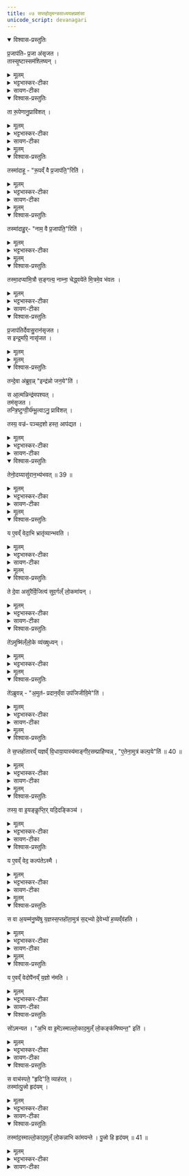 ```yaml
---
title: ०७ सप्तहोतृमन्त्रसाध्ययज्ञप्रशंसा 
unicode_script: devanagari
---
```


<details open><summary>विश्वास-प्रस्तुतिः</summary>

प्र॒जाप॑तिᳶ प्र॒जा अ॑सृजत ।  
तास्सृ॒ष्टास्सम॑श्लिष्यन् ।
</details>

<details><summary>मूलम्</summary>

प्र॒जाप॑तिᳶ प्र॒जा अ॑सृजत ।  
तास्सृ॒ष्टास्सम॑श्लिष्यन् ।
</details>

<details><summary>भट्टभास्कर-टीका</summary>

1 प्रजापतिः प्रजा असृजतेत्यादि ॥ प्रजापतिना सृष्टास्सर्वाः प्रजा: समश्लिष्यन् संश्लिष्टा एकीभूता एकरूपेण नाम्ना चाविलक्षणा अभवन् ।
</details>

<details><summary>सायण-टीका</summary>

षष्ठे द्वादशाह-दशमे-अहनि होतृ-मन्त्रा विहिताः । सप्तमे काम्य-फल-साधनत्वम् अभिप्रेत्य सप्त-होतृ-मन्त्रं प्रशंसितुम् उपाख्यानम् आह-

> प्रजापतिः प्रजा असृजत ।  
> ताः सृष्टाः समश्लिष्यन् ।  
> ता रूपेणानुप्राविशत् ।  
> तस्माद् आहुः, "रूपं वै प्रजापतिरिति ।"  
> ता नाम्नाऽनुप्राविशत् ।  
> तस्माद् आहुः, "नाम वै प्रजापतिरिति ।"  
> तस्माद् अपि अमित्रौ सङ्गत्य नाम्ना चेद् ध्वयेते (१), मित्रम् एव भवतः इति ।

प्रजापतिना याः प्रजाः सृष्टाः ताः सर्वाः संश्लिष्टा अभवन् । रूप-विशेषस्य नाम-विशेषस्य च असृष्टत्वात् एक-विधैव भूत्वा देवोऽयं मनुष्योऽयं पशुरयम् इत्येवं विशेष-व्यवहार-योग्या नाभूवन् ।
</details>


<details open><summary>विश्वास-प्रस्तुतिः</summary>

ता रू॒पेणानु॒प्रावि॑शत् ।
</details>

<details><summary>मूलम्</summary>

ता रू॒पेणानु॒प्रावि॑शत् ।
</details>

<details><summary>भट्टभास्कर-टीका</summary>

अथ प्रजापतिस्ताः प्रजा रूपेणानुप्राविशत् ।
</details>

<details><summary>सायण-टीका</summary>

तदा प्रजापतिर्विचार्य स्वयमेव रूपविशेषाकारेण नामविशेषाकारेण तासु प्रजासु प्रविष्टः । 
</details>


<details><summary>मूलम्</summary>

तस्मा॑दाहुः ।
रू॒पव्ँ वै प्र॒जाप॑ति॒रिति॑ ।
</details>

<details open><summary>विश्वास-प्रस्तुतिः</summary>

तस्मा॑दाहू - "रू॒पव्ँ वै प्र॒जाप॑ति॒"रिति॑ ।
</details>

<details><summary>मूलम्</summary>

तस्मा॑दाहू - "रू॒पव्ँ वै प्र॒जाप॑ति॒"रिति॑ ।
</details>

<details><summary>भट्टभास्कर-टीका</summary>

गवादीनां यद्यद्विलक्षणं रूपं तेन तेन रूपेण विभक्तात्मा स्वयमेव तासु प्राविशत् तस्माद्रूपं प्रजापतिरित्याहुः ।
</details>

<details><summary>सायण-टीका</summary>

अत एव शास्त्रज्ञा नामरूपयोः सर्ववस्तुव्याप्तिं दृष्ट्वा प्रजापत्यात्मकत्वं तयोराहुः ।  
</details>


<details><summary>मूलम्</summary>

ता नाम्नाऽनु॒ प्रावि॑शत् ।
तस्मा॑दाहुः ।
नाम॒ वै प्र॒जाप॑ति॒रिति॑ ।
</details>

<details open><summary>विश्वास-प्रस्तुतिः</summary>

तस्मा॑दाहु॒र्- "नाम॒ वै प्र॒जाप॑ति॒"रिति॑ ।
</details>

<details><summary>मूलम्</summary>

तस्मा॑दाहु॒र्- "नाम॒ वै प्र॒जाप॑ति॒"रिति॑ ।
</details>

<details><summary>भट्टभास्कर-टीका</summary>

तथा नाम्ना चानुप्राविशत् गौरश्वः खण्डो मुण्ड इत्यादिलक्षणेन नाम्ना विभक्तात्मा स्वयमेव तास्वनु प्रविश्य अतिष्ठत् ।
</details>


<details><summary>मूलम्</summary>

तस्मा॒दप्या॑मि॒त्रौ स॒ङ्गत्य॑ ।
नाम्ना॒ चेद्ध्वये॑ते ॥ 38 ॥  
मि॒त्रमे॒व भ॑वतः ।
</details>

<details open><summary>विश्वास-प्रस्तुतिः</summary>

तस्मा॒दप्या॑मि॒त्रौ स॒ङ्गत्य॒ नाम्ना॒ चेद्ध्वये॑ते मि॒त्रमे॒व भ॑वतः ।
</details>

<details><summary>मूलम्</summary>

तस्मा॒दप्या॑मि॒त्रौ स॒ङ्गत्य॒ नाम्ना॒ चेद्ध्वये॑ते मि॒त्रमे॒व भ॑वतः ।
</details>

<details><summary>भट्टभास्कर-टीका</summary>

तस्मात्पूर्वममित्रावपि अमित्रावेवामित्रौ, स्वार्थिकोण्, अन्तोदात्तत्वं चोपदिश्यते । तौ द्वौ संगत्य परस्परस्य नाम्ना चेदाह्वयेते परस्परं मित्रमेव भवतः, नाम्नः प्रजापतित्वात्तस्य च सर्वमित्रत्वात् । अपिशब्दात् कश्चिदाकारः प्रश्लिष्यते । तदा आकार आख्यातेनान्वीयते । तस्य परेण एकादेशस्वरेणोदात्तत्वं अप्राप्तं व्यत्ययेन भवति ॥
</details>

<details><summary>सायण-टीका</summary>

यस्मात् नाम प्रजापतिरेव, तस्मात् पूर्वम् अमित्रौ अपि द्वौ पुरुषौ कदाचित् मार्गे ग्रामान्तरे वा संगत्य, "भो देवदत्त, भो यज्ञदत्त" इति एवं तत्-तत्-नाम्ना परस्परम् आह्वयेते चेत्, तदानीम् एव मित्रौ भवतः । प्रजापतेः सर्व-मित्रत्वेन तद्-आत्मकस्य नाम्नो मित्रत्व-संपादकत्वं युक्तम् । अत एव लौकिकाः "साप्तपदीनं सख्यम्" इति आहुः ।
</details>

<details open><summary>विश्वास-प्रस्तुतिः</summary>

प्र॒जाप॑तिर्देवासु॒रान॑सृजत ।  
स इन्द्र॒मपि॒ नासृ॑जत ।  
</details>

<details><summary>मूलम्</summary>

प्र॒जाप॑तिर्देवासु॒रान॑सृजत ।  
स इन्द्र॒मपि॒ नासृ॑जत ।  
</details>


<details><summary>मूलम्</summary>

तन्दे॒वा अ॑ब्रुवन् ।
इन्द्र॑न्नो जन॒येति॑ ।
</details>

<details open><summary>विश्वास-प्रस्तुतिः</summary>

तन्दे॒वा अ॑ब्रुव॒न्न्  "इन्द्र॑न्नो जन॒ये"ति॑ ।  

स आ॒त्मन्निन्द्र॑मपश्यत् ।  
तम॑सृजत ।  
तन्त्रि॒ष्टुग्वी॒र्य॑म्भू॒त्वाऽनु॒ प्रावि॑शत् ।

तस्य॒ वज्र॑ᳶ पञ्चद॒शो हस्त॒ आप॑द्यत ।  
</details>

<details><summary>मूलम्</summary>

तन्दे॒वा अ॑ब्रुव॒न्न्  "इन्द्र॑न्नो जन॒ये"ति॑ ।  

स आ॒त्मन्निन्द्र॑मपश्यत् ।  
तम॑सृजत ।  
तन्त्रि॒ष्टुग्वी॒र्य॑म्भू॒त्वाऽनु॒ प्रावि॑शत् ।

तस्य॒ वज्र॑ᳶ पञ्चद॒शो हस्त॒ आप॑द्यत ।  
</details>

<details><summary>भट्टभास्कर-टीका</summary>

2 तस्येत्यादि ॥ पञ्चदशः स्तोमः पञ्चदशावयवो वज्रो भूत्वा तस्येन्द्रस्य हस्ते आपद्यत आगच्छन् ।
</details>

<details><summary>सायण-टीका</summary>

नाम-रूप-सृष्टिम् उक्त्वा विशेषाकारेणेन्द्रसृष्टिम् आह-

> प्रजापतिर् देवासुरान् असृजत । स इन्द्रम् अपि नासृजत । तं देवा अब्रुवन् । इन्द्रं नो जनयेति । स आत्मनीन्द्रम् अपश्यत् । तम् असृजत । तं त्रिष्टुग्-वीर्यं भूत्वाऽनुप्राविशत् । तस्य वज्रः पञ्चदशो हस्त आपद्यत । तेनोदय्याऽसुरान् अभ्यभवत् ( २ ),

इति ।

यदा देवान् असुरांश्च असृजत तदा प्रजापतिर्-देव-स्वामिनम् इन्द्रम् अपि-शब्दाद् असुर-स्वामिनं च नासृजत । ततो देवैः प्रार्थितः स्वात्मन्येवावस्थितम् इन्द्रं दृष्ट्वा तं बहिरसृजत । तं च सृष्टम् इन्द्रं त्रिष्टुब्देवता वीर्य-रूपा भूत्वा प्राविशत् । तस्य वीर्यवत इन्द्रस्य हस्ते पञ्चदशभिर्-धाराभिर्-युक्तः कश्चिद् वज्रः प्रादुरभूत् ।
</details>

<details open><summary>विश्वास-प्रस्तुतिः</summary>

तेनो॒दय्यासु॑रान॒भ्य॑भवत् ॥ 39 ॥  
</details>

<details><summary>मूलम्</summary>

तेनो॒दय्यासु॑रान॒भ्य॑भवत् ॥ 39 ॥  
</details>

<details><summary>भट्टभास्कर-टीका</summary>

तेनोदय्य उत्पत्य असुरानभ्यभवत् अभिभूतवान् ।
</details>

<details><summary>सायण-टीका</summary>

तेन वज्रेण युक्तं हस्तम् उद्यम्यासुरान् अभिभूतवान् । 
</details>

<details><summary>मूलम्</summary>

य ए॒वव्ँ वेद॑ ।
अ॒भि भ्रातृ॑व्यान्भवति ।
</details>

<details open><summary>विश्वास-प्रस्तुतिः</summary>

य ए॒वव्ँ वेदा॒भि भ्रातृ॑व्यान्भवति ।
</details>

<details><summary>मूलम्</summary>

य ए॒वव्ँ वेदा॒भि भ्रातृ॑व्यान्भवति ।
</details>

<details><summary>भट्टभास्कर-टीका</summary>

य एवमित्यादि । गतम् ॥
</details>

<details><summary>सायण-टीका</summary>

एतद्वेदनं प्रशंसति- 

> य एवं वेदं । अभि भ्रातृ॑व्यान्भवति, 

इति । 
</details>


<details><summary>मूलम्</summary>

ते दे॒वा असु॑रैर्वि॒जित्य॑ ।
सु॒व॒र्गल्ँ लो॒कमा॑यन् ।
</details>

<details open><summary>विश्वास-प्रस्तुतिः</summary>

ते दे॒वा असु॑रैर्वि॒जित्य॑ सुव॒र्गल्ँ लो॒कमा॑यन् ।
</details>

<details><summary>मूलम्</summary>

ते दे॒वा असु॑रैर्वि॒जित्य॑ सुव॒र्गल्ँ लो॒कमा॑यन् ।
</details>

<details><summary>भट्टभास्कर-टीका</summary>

3 असुरैर्विजित्येति ॥ असुरव्यावृत्त्या जयं लब्ध्वा स्वर्गं गताः ।
</details>

<details><summary>सायण-टीका</summary>

अथ सप्त-होतृ-मन्त्रं प्रशंसति -

> ते देवा असुरैर् विजित्य सुवर्गं लोकम् आयन् ।  
> तेऽमुष्मिन् लोके व्यक्षुध्यन् ।  
> तेऽब्रुवन्, "अमुतः प्रदानं वा उपजिजीविमेति" इति ।  
> ते सप्त-होतारं यज्ञं विधाय आयास्यम् आङ्गीरसं प्राहिण्वन्, "एतेन अमुत्र कल्पय" इति ( ३ ) ।  
> तस्य वा इयं क्लृप्तिः, यद् इदं किंच ।  
> य एवं वेद, कल्पतेऽस्मै ।  
> स वा अयं मनुष्येषु यज्ञः सप्त-होता अमुत्र सद्-भ्यो देवेभ्यो हव्यं वहति ।  
> य एवं वेद, उपैनं यज्ञो नमति, इति ।
</details>

<details open><summary>विश्वास-प्रस्तुतिः</summary>

ते॑ऽमुष्मि॑ल्ँलो॒के व्य॑ख्षुध्यन् ।
</details>

<details><summary>मूलम्</summary>

ते॑ऽमुष्मि॑ल्ँलो॒के व्य॑ख्षुध्यन् ।
</details>

<details><summary>भट्टभास्कर-टीका</summary>

तेऽमुष्मिन् परस्मिन् लोके व्यक्षुध्यन् विशेषेण क्षुधिता आसन् ।
</details>


<details><summary>मूलम्</summary>

ते॑ऽब्रुवन् ।
अ॒मुत॑ᳶ प्रदान॒व्ँवा उप॑जिजीवि॒मेति॑ ।
</details>

<details open><summary>विश्वास-प्रस्तुतिः</summary>

ते॑ऽब्रुवन्न् - "अ॒मुत॑ᳶ प्रदान॒व्ँवा उप॑जिजीवि॒मे"ति॑ ।
</details>

<details><summary>मूलम्</summary>

ते॑ऽब्रुवन्न् - "अ॒मुत॑ᳶ प्रदान॒व्ँवा उप॑जिजीवि॒मे"ति॑ ।
</details>

<details><summary>भट्टभास्कर-टीका</summary>

अथ देवा अब्रुवन् - अमुतः प्रदानं अमुना मनुष्यलोकेन यत्प्रदीयते तद्वयमुपजीवामः ।
</details>

<details><summary>सायण-टीका</summary>

ते देवाः इन्द्र-साहाय्य-वशाद् असुरैः सह युद्धे विजित्य स्वर्गं प्राप्य तत्र विशेषेण क्षुधिताः सन्तः परस्परम् इदम् अब्रुवन्- अयं स्वर्गो भोग्य-वस्तु-सम्पादन-स्थानं न भवति । तस्य कर्म-भूमित्वाभावात् । कस्माद् अमुतः प्रदानं मनुष्य-लोके प्रदीयमानं हविर् उपजीव्य तिष्ठाम इति । अमुतः शब्दः परोक्ष-वाचित्वाद् भूम्य्-अपेक्षया परोक्षं स्वर्गं ब्रूते, तथा स्वर्गापेक्षया परोक्षं भू-लोकम् अपि ब्रूते । अत्र तु स्वर्ग-वासिभिः प्रयुज्यमानत्वाद् भूलोक-वाची ।
</details>

<details><summary>मूलम्</summary>

ते स॒प्तहो॑तारय्ँ य॒ज्ञव्ँ वि॒धाया॒यास्य॑म् ।
आ॒ङ्गी॒र॒सम्प्राहि॑ण्वन् ।
ए॒तेना॒मुत्र॑ कल्प॒येति॑ ॥ 40 ॥  
</details>

<details open><summary>विश्वास-प्रस्तुतिः</summary>

ते स॒प्तहो॑तारय्ँ यज्ञव्ँ वि॒धाया॒यास्य॑माङ्गीर॒सम्प्राहि॑ण्वन्न् , "ए॒तेना॒मुत्र॑ कल्प॒ये"ति॑ ॥ 40 ॥  
</details>

<details><summary>मूलम्</summary>

ते स॒प्तहो॑तारय्ँ यज्ञव्ँ वि॒धाया॒यास्य॑माङ्गीर॒सम्प्राहि॑ण्वन्न् , "ए॒तेना॒मुत्र॑ कल्प॒ये"ति॑ ॥ 40 ॥  
</details>

<details><summary>भट्टभास्कर-टीका</summary>

तस्मादित्थं कुर्म इति मत्वा सप्तहोतारं यज्ञं विधायायास्यं नाम ऋषिं अङ्गिरसोपत्यं प्राहिण्वन् मनुष्यलोके प्रेषितवन्तः । एतेन यज्ञेनामुत्र मनुष्यलोके कल्पय यागसाधनं निर्वर्तय, येन वयं यागद्वारेण क्षुधमपहन्म हति ।
ननु 'तस्मादितः प्रदानं देवा उपजीवन्ति' इत्युक्तं, तत्कथमुच्यते अमुतः प्रदानं वयमुपनीवाम इति? तत्रस्थानां देवानामयं व्यवहारः । तत्रस्था हि मनुष्यलोकममुमाहुः, यत्रस्थास्तम् । दूरस्थासंनिहितवाचित्वाददश्शब्दस्य । उपजिजीविमेति छान्दसो लिट् । अमुतःप्रदानमिति सार्वविभक्तिकस्तसिल् । कृदुत्तरपदप्रकृतिस्वरत्वं बाधित्वा अव्ययपर्वूपदप्रकृतिस्वरत्वम् ॥
</details>

<details><summary>सायण-टीका</summary>

ते देवाः इत्थं विचार्य सप्त-होतृ-मन्त्र-साध्यं कञ्चिद्-यागं निर्माय अङ्गिरो-गोत्रोत्पन्नम् अयास्य-नामकम् ऋषिं मनुष्य-लोके प्रेषितवन्तः । भो, अयास्यनेन सप्त-होतृ-यज्ञेनामुत्र मनुष्य-लोकेऽनुष्ठानं निष्पादयेति ।
</details>


<details><summary>मूलम्</summary>

तस्य॒ वा इ॒यङ्कॢप्तिः॑ ।
यदि॒दङ्किञ्च॑ ।

य ए॒वव्ँ वेद॑ ।
कल्प॑तेऽस्मै ।
</details>

<details open><summary>विश्वास-प्रस्तुतिः</summary>

तस्य॒ वा इ॒यङ्कॢप्ति॒र् यदि॒दङ्किञ्च॑ ।  
</details>

<details><summary>मूलम्</summary>

तस्य॒ वा इ॒यङ्कॢप्ति॒र् यदि॒दङ्किञ्च॑ ।  
</details>

<details><summary>भट्टभास्कर-टीका</summary>

4 तस्य वा इत्यादि ॥ यदिदं मनुष्यलोके यत्किंचिद्दृश्यते पशुमृगधान्यादि तत्सर्वं तस्यायास्यस्यैवेयं कॢप्तिः कल्पना । लिङ्गं च - 'अयास्य उद्गाता' इति ।
</details>

<details><summary>सायण-टीका</summary>

ततो यद् इदं किंचिद् अनुष्ठानं लोके दृश्यते सेयं सर्वाऽपि तस्यैवायास्य-नामकस्य महर्षेः क्लृप्तिः प्रवर्तना ।
</details>


<details open><summary>विश्वास-प्रस्तुतिः</summary>

य ए॒वव्ँ वेद॒ कल्प॑तेऽस्मै ।
</details>

<details><summary>मूलम्</summary>

य ए॒वव्ँ वेद॒ कल्प॑तेऽस्मै ।
</details>

<details><summary>भट्टभास्कर-टीका</summary>

य एवं वेद अस्मै कल्पते अभीष्टभावाय भवत्वयं लोकः, अयं वा सप्तहोता ॥
</details>

<details><summary>सायण-टीका</summary>

य एवं मुनेः क्लृप्तिं वेद । तदर्थम् अनुष्ठानं सम्यक् प्रवर्तते ।
</details>


<details><summary>मूलम्</summary>

स वा अ॒यम्म॑नु॒ष्ये॑षु य॒ज्ञस्स॒प्तहो॑ता ।
अ॒मुत्र॑ स॒द्भ्यो दे॒वेभ्यो॑ ह॒व्यव्ँव॑हति ।
</details>

<details open><summary>विश्वास-प्रस्तुतिः</summary>

स वा अ॒यम्म॑नु॒ष्ये॑षु य॒ज्ञस्स॒प्तहो॑ता॒मुत्र॑ स॒द्भ्यो दे॒वेभ्यो॑ ह॒व्यव्ँव॑हति ।
</details>

<details><summary>मूलम्</summary>

स वा अ॒यम्म॑नु॒ष्ये॑षु य॒ज्ञस्स॒प्तहो॑ता॒मुत्र॑ स॒द्भ्यो दे॒वेभ्यो॑ ह॒व्यव्ँव॑हति ।
</details>

<details><summary>भट्टभास्कर-टीका</summary>

5 स वा इत्यादि ॥ मनुष्पलोकेऽवतीर्णः सप्तहोता अमुत्र विद्यमानेभ्यो देवेभ्यः हव्यं वहति, यागनिर्वृत्तिहेतुत्वात् ।
</details>

<details><summary>सायण-टीका</summary>

सप्त-होतृ-यज्ञो मनुष्येषु प्रवृत्तः सन् अमुत्र सद्भ्यः स्वर्ग-निवासिभ्यो देवेभ्यो हव्यं प्रापयति ।
</details>


<details><summary>मूलम्</summary>

य ए॒वव्ँ वेद॑ ।
उपै॑नय्ँय॒ज्ञो न॑मति ।
</details>

<details open><summary>विश्वास-प्रस्तुतिः</summary>

य ए॒वव्ँ वेदोपै॑नय्ँ य॒ज्ञो न॑मति ।
</details>

<details><summary>मूलम्</summary>

य ए॒वव्ँ वेदोपै॑नय्ँ य॒ज्ञो न॑मति ।
</details>

<details><summary>भट्टभास्कर-टीका</summary>

एवं वेदितारं यज्ञ उपनमति उपसंप्रानोति, फलाव्यभिचारात् ॥
</details>

<details><summary>सायण-टीका</summary>

य एवं सप्त-होतृ-यज्ञ-महिमानं वेद तमेतं वेदितारं स यज्ञः प्राप्नोति । यज्ञानुष्ठान-समर्थो भवतीत्यर्थः ।
</details>


<details open><summary>विश्वास-प्रस्तुतिः</summary>

सो॑ऽमन्यत ।
"अ॒भि वा इ॒मे॑ऽस्माल्लो॒काद॒मुल्ँ लो॒कङ्क॑मिष्यन्त॒" इति॑ ।
</details>

<details><summary>मूलम्</summary>

सो॑ऽमन्यत ।
"अ॒भि वा इ॒मे॑ऽस्माल्लो॒काद॒मुल्ँ लो॒कङ्क॑मिष्यन्त॒" इति॑ ।
</details>

<details><summary>भट्टभास्कर-टीका</summary>

6 सोमन्यतेत्यादि ॥ एवमित्थमिमं मनुष्यलोकं कॢप्तवानायास्योऽमन्यत - यया मया कृतं, इत्थमिमे सर्वे मनुष्या अनुत्पाद्यैव पुत्रान् अस्मान्मनुष्यलोकात् अमुं लोकं गन्तुमभिकमिष्यन्ते । ततश्च मानुषस्तनुः उच्छिद्यत इति ।
</details>

<details><summary>सायण-टीका</summary>

सप्त-होतृ-मन्त्रे "वाचस्पते हृद्-विधे नामन्" इति योऽयं ग्रह-भागस्तं प्रशंसति-

> सोऽमन्यत । अभि वा इमेऽस्माल्ँ-लोकाद् अमुं लोकं कमिष्यन्त इति । स वाचस्पते हृद् इति व्याहरत् । तस्मात् पुत्रो हृदयम् । तस्माद् अस्माल्-लोकाद् अमुं लोकं नाभिकामयन्ते । पुत्रो हि हृदयम् ( ४ ), इति ॥

ह्वयेते अभवत्कल्पयेतीति चत्वारि च ॥

इति कृष्ण-यजुर्वेदीय-तैत्तिरीय-ब्राह्मणे द्वितीयाष्टके द्वितीयाध्याये सप्तमोऽनुवाकः ॥ ७ ॥

मनुष्य-लोके यज्ञ-प्रवर्तकः सः अयास्यो मुनिर्-मनसि एवम् अचिन्तयत्- इमे सर्वे मनुष्याः अस्माद् भू-लोकाद् अमुं स्वर्ग-लोकम् अभिकमिष्यन्तः, "स्वर्गो मे भूयाद्" इत्येवं कामयमाना यज्ञान् अनुष्ठास्यन्ति, न तु पुत्रान् उत्पादयिष्यन्ति ।
</details>


<details open><summary>विश्वास-प्रस्तुतिः</summary>

स वाच॑स्पते॒ "हृदि"ति॒ व्याह॑रत् ।  
तस्मा॑त्पु॒त्त्रो हृद॑यम् ।  
</details>

<details><summary>मूलम्</summary>

स वाच॑स्पते॒ "हृदि"ति॒ व्याह॑रत् ।  
तस्मा॑त्पु॒त्त्रो हृद॑यम् ।  
</details>

<details><summary>भट्टभास्कर-टीका</summary>

'हृत्'16 इति ग्रहप्रतीकं व्याहरत् 'मा दैव्यस्तन्तुश्छेदि मा मनुष्यः'16 इत्यादि च । तस्मात्ततःप्रभृति पुत्र एव पितुर्हृदयमभूत् । पुत्रा एवोत्पाद्याः, न त्वरितेनापुत्रेणैव स्वर्गार्थं यष्टव्यमिति ।
</details>

<details><summary>सायण-टीका</summary>

ततः संतति-विच्छेदे सति स्वर्ग-वासिनां देवानां भागो ऽपि विच्छिद्येतेति विचार्य तत्-परिहाराय "वाचस्पते हृद्विधे" इत्य् आदि-ग्रहभागम् उच्चारितवान् । तत्र मनो-वाचिना हृच्-छब्देन मनस्-कार्यः पुत्रो विवक्षितः । मनस्-कार्यत्वं च वाजसनेयिनः समामनन्ति - " मनसा वै सम्यक्स्त्रियमभिहार्यते, तस्यां वै प्रतिरूपः पुत्रो जायते स आनन्दः" इति । यस्माद् अत्र पुत्र-विवक्षया हृच्-छब्दः प्रयुक्तस् तस्माल् लोके पुत्रो हृदयं पुत्र-विषयम् एव चित्तं सर्वदा प्रवर्तत इत्य् अर्थः । 
</details>


<details open><summary>विश्वास-प्रस्तुतिः</summary>

तस्मा॑द॒स्माल्लो॒काद॒मुल्ँ लो॒कन्नाभि का॑मयन्ते ।
पु॒त्त्रो हि हृद॑यम् ॥ 41 ॥  
</details>

<details><summary>मूलम्</summary>

तस्मा॑द॒स्माल्लो॒काद॒मुल्ँ लो॒कन्नाभि का॑मयन्ते ।
पु॒त्त्रो हि हृद॑यम् ॥ 41 ॥  
</details>

<details><summary>भट्टभास्कर-टीका</summary>

यस्मादेवं तस्माल्लोकादमुं लोकं त्वरिता नाभिकामयन्ते पुत्रानेव तानुत्पादयन्ति सन्तानवृद्ध्यर्थम् । तदिदमाह - पुत्रो हि हृदयमिति । पितैव पुत्र इति केचित् ॥

इति तैत्तिरीयब्राह्मणे द्वितीयाष्टके द्वितीयप्रपाठके सप्तमोऽनुवाकः ॥  

</details>

<details><summary>सायण-टीका</summary>

यस्मात् पुत्रासक्त-चित्ता मनुष्यास् तस्मात् तत्-प्राधान्येन पुत्रान् एव कामयमाना अस्मान् मनुष्य-लोकाद् अमुं स्वर्ग-लोकं नात्यन्तं कामयन्ते । यस्मात् पुत्राश् चित्त-स्वरूपास् तस्मान् मनुष्याणां तद् उचितम् । अत एव संतान-विच्छेदो देव-हविर्-विच्छेदश् च न भविष्यति । तथा च तस्मिन् मन्त्र-शेषे समाम्नातम् - "मा दैव्यस् तन्तुश् छेदि मा मनुष्यः " इति । 

इति श्रीमत्-सायणाचार्य-विरचिते माधवीये वेदार्थ-प्रकाशे कृष्णयजुर्वेदीय-तैत्तिरीय-ब्राह्मण-भाष्ये द्वितीय-काण्डे द्वितीय-प्रपाठके सप्तमोऽनुवाकः ॥ ७ ॥ 
</details>

